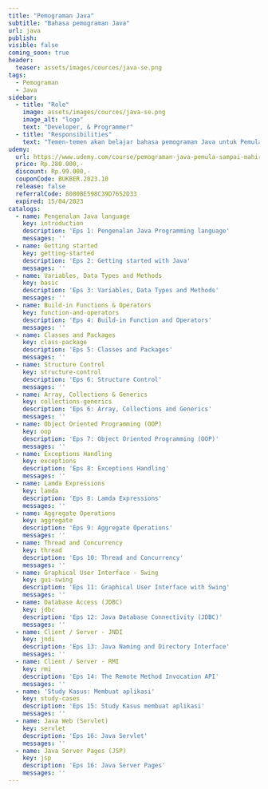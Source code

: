 ```yaml
---
title: "Pemograman Java"
subtitle: "Bahasa pemograman Java"
url: java
publish: 
visible: false
coming_soon: true
header:
  teaser: assets/images/cources/java-se.png
tags:
  - Pemograman
  - Java
sidebar:
  - title: "Role"
    image: assets/images/cources/java-se.png
    image_alt: "logo"
    text: "Developer, & Programmer"
  - title: "Responsibilities"
    text: "Temen-temen akan belajar bahasa pemograman Java untuk Pemula sampai Mahir diantaranya, Basic Java, Konsep & Impl OOP, JDBC, Multithreads, Client/Server, Java Desktop, Java Web, etc"
udemy: 
  url: https://www.udemy.com/course/pemograman-java-pemula-sampai-mahir/
  price: Rp.280.000,-
  discount: Rp.99.000,-
  couponCode: BUKBER.2023.10
  release: false
  referralCode: 8080BE598C39D7652D33
  expired: 15/04/2023 
catalogs:
  - name: Pengenalan Java language
    key: introduction
    description: 'Eps 1: Pengenalan Java Programming language'
    messages: ''
  - name: Getting started
    key: getting-started
    description: 'Eps 2: Getting started with Java'
    messages: ''
  - name: Variables, Data Types and Methods
    key: basic
    description: 'Eps 3: Variables, Data Types and Methods'
    messages: ''
  - name: Build-in Functions & Operators
    key: function-and-operators
    description: 'Eps 4: Build-in Function and Operators'
    messages: ''
  - name: Classes and Packages
    key: class-package
    description: 'Eps 5: Classes and Packages'
    messages: ''
  - name: Structure Control
    key: structure-control
    description: 'Eps 6: Structure Control'
    messages: ''
  - name: Array, Collections & Generics
    key: collections-generics
    description: 'Eps 6: Array, Collections and Generics'
    messages: ''
  - name: Object Oriented Programming (OOP)
    key: oop
    description: 'Eps 7: Object Oriented Programming (OOP)'
    messages: ''
  - name: Exceptions Handling
    key: exceptions
    description: 'Eps 8: Exceptions Handling'
    messages: ''
  - name: Lamda Expressions
    key: lamda
    description: 'Eps 8: Lamda Expressions'
    messages: ''
  - name: Aggregate Operations
    key: aggregate
    description: 'Eps 9: Aggregate Operations'
    messages: ''
  - name: Thread and Concurrency
    key: thread
    description: 'Eps 10: Thread and Concurrency'
    messages: ''
  - name: Graphical User Interface - Swing
    key: gui-swing
    description: 'Eps 11: Graphical User Interface with Swing'
    messages: ''
  - name: Database Access (JDBC)
    key: jdbc
    description: 'Eps 12: Java Database Connectivity (JDBC)'
    messages: ''
  - name: Client / Server - JNDI
    key: jndi
    description: 'Eps 13: Java Naming and Directory Interface'
    messages: ''
  - name: Client / Server - RMI
    key: rmi
    description: 'Eps 14: The Remote Method Invocation API'
    messages: ''
  - name: 'Study Kasus: Membuat aplikasi'
    key: study-cases
    description: 'Eps 15: Study Kasus membuat aplikasi'
    messages: ''
  - name: Java Web (Servlet)
    key: servlet
    description: 'Eps 16: Java Servlet'
    messages: ''
  - name: Java Server Pages (JSP)
    key: jsp
    description: 'Eps 16: Java Server Pages'
    messages: ''
---
```


